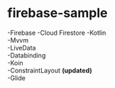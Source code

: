 # firebase-sample

-Firebase
-Cloud Firestore
-Kotlin <br>
-Mvvm <br>
-LiveData <br>
-Databinding <br>
-Koin <br>
-ConstraintLayout <strong> (updated) </strong> <br>
-Glide
